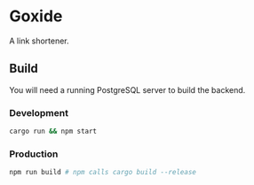 # Goxide
A link shortener.
## Build
You will need a running PostgreSQL server to build the backend.
### Development
```bash
cargo run && npm start
```

### Production
```bash
npm run build # npm calls cargo build --release
```
